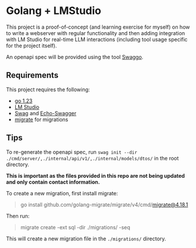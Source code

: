 # Golang + LMStudio 

This project is a proof-of-concept (and learning exercise for myself) on how to write a webserver with regular functionality and then adding integration with LM Studio for real-time LLM interactions (including tool usage specific for the project itself).

An openapi spec will be provided using the tool [Swaggo](https://github.com/swaggo/swag).

## Requirements

This project requires the following:

- [go 1.23](https://go.dev/doc/install)
- [LM Studio](https://lmstudio.ai/docs/api/server)
- [Swag](https://github.com/swaggo/swag) and [Echo-Swagger](https://github.com/swaggo/echo-swagger)
- [migrate](https://github.com/golang-migrate/migrate) for migrations

## Tips

To re-generate the openapi spec, run `swag init --dir ./cmd/server/,./internal/api/v1/,./internal/models/dtos/` in the root directory. 

**This is important as the files provided in this repo are not being updated and only contain contact information.**

To create a new migration, first install migrate:

> go install github.com/golang-migrate/migrate/v4/cmd/migrate@4.18.1

Then run:

> migrate create -ext sql -dir ./migrations/ -seq <name>

This will create a new migration file in the `./migrations/` directory.